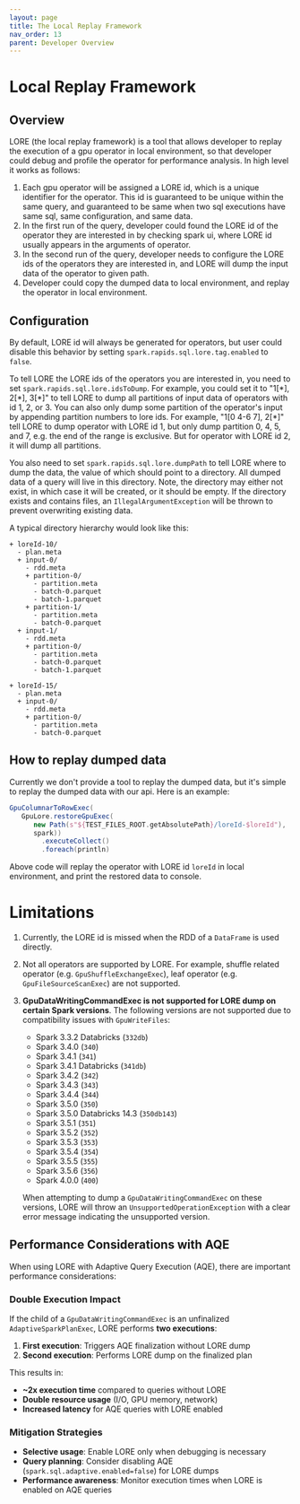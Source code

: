 ```yaml
---
layout: page
title: The Local Replay Framework
nav_order: 13
parent: Developer Overview
---
```


# Local Replay Framework

## Overview

LORE (the local replay framework) is a tool that allows developer to replay the execution of a 
gpu operator in local environment, so that developer could debug and profile the operator for 
performance analysis. In high level it works as follows:

1. Each gpu operator will be assigned a LORE id, which is a unique identifier for the operator. 
   This id is guaranteed to be unique within the same query, and guaranteed to be same when two 
   sql executions have same sql, same configuration, and same data. 
2. In the first run of the query, developer could found the LORE id of the operator they are 
   interested in by checking spark ui, where LORE id usually appears in the arguments of operator.
3. In the second run of the query, developer needs to configure the LORE ids of the operators they 
   are interested in, and LORE will dump the input data of the operator to given path.
4. Developer could copy the dumped data to local environment, and replay the operator in local 
   environment.

## Configuration

By default, LORE id will always be generated for operators, but user could disable this behavior 
by setting `spark.rapids.sql.lore.tag.enabled` to `false`. 

To tell LORE the LORE ids of the operators you are interested in, you need to set 
`spark.rapids.sql.lore.idsToDump`. For example, you could set it to "1[\*], 2[\*], 3[\*]" to tell 
LORE to dump all partitions of input data of operators with id 1, 2, or 3. You can also only dump 
some partition of the operator's input by appending partition numbers to lore ids. For example, 
"1[0 4-6 7], 2[\*]" tell LORE to dump operator with LORE id 1, but only dump partition 0, 4, 5, 
and 7, e.g. the end of the range is exclusive. But for operator with LORE id 2, it will dump all 
partitions. 

You also need to set `spark.rapids.sql.lore.dumpPath` to tell LORE where to dump the data, the 
value of which should point to a directory. All dumped data of a query will live in this 
directory. Note, the directory may either not exist, in which case it will be created, or it should be empty.
If the directory exists and contains files, an `IllegalArgumentException` will be thrown to prevent overwriting existing data.

A typical directory hierarchy would look like this:

```console
+ loreId-10/
  - plan.meta
  + input-0/
    - rdd.meta
    + partition-0/
      - partition.meta
      - batch-0.parquet
      - batch-1.parquet
    + partition-1/
      - partition.meta
      - batch-0.parquet
  + input-1/
    - rdd.meta
    + partition-0/
      - partition.meta
      - batch-0.parquet
      - batch-1.parquet
 
+ loreId-15/
  - plan.meta
  + input-0/
    - rdd.meta
    + partition-0/
      - partition.meta
      - batch-0.parquet
```

## How to replay dumped data

Currently we don't provide a tool to replay the dumped data, but it's simple to replay the 
dumped data with our api. Here is an example:

```scala
GpuColumnarToRowExec(
   GpuLore.restoreGpuExec(
      new Path(s"${TEST_FILES_ROOT.getAbsolutePath}/loreId-$loreId"), 
      spark))
        .executeCollect()
        .foreach(println)
```

Above code will replay the operator with LORE id `loreId` in local environment, and print the 
restored data to console.



# Limitations

1. Currently, the LORE id is missed when the RDD of a `DataFrame` is used directly.
2. Not all operators are supported by LORE. For example, shuffle related operator (e.g.
   `GpuShuffleExchangeExec`), leaf operator (e.g. `GpuFileSourceScanExec`) are not supported.
3. **GpuDataWritingCommandExec is not supported for LORE dump on certain Spark versions**.
   The following versions are not supported due to compatibility issues with `GpuWriteFiles`:
   - Spark 3.3.2 Databricks (`332db`)
   - Spark 3.4.0 (`340`)
   - Spark 3.4.1 (`341`)
   - Spark 3.4.1 Databricks (`341db`)
   - Spark 3.4.2 (`342`)
   - Spark 3.4.3 (`343`)
   - Spark 3.4.4 (`344`)
   - Spark 3.5.0 (`350`)
   - Spark 3.5.0 Databricks 14.3 (`350db143`)
   - Spark 3.5.1 (`351`)
   - Spark 3.5.2 (`352`)
   - Spark 3.5.3 (`353`)
   - Spark 3.5.4 (`354`)
   - Spark 3.5.5 (`355`)
   - Spark 3.5.6 (`356`)
   - Spark 4.0.0 (`400`)

   When attempting to dump a `GpuDataWritingCommandExec` on these versions, LORE will throw an
   `UnsupportedOperationException` with a clear error message indicating the unsupported version.

## Performance Considerations with AQE

When using LORE with Adaptive Query Execution (AQE), there are important performance considerations:

### Double Execution Impact

If the child of a `GpuDataWritingCommandExec` is an unfinalized `AdaptiveSparkPlanExec`, LORE performs **two executions**:

1. **First execution**: Triggers AQE finalization without LORE dump
2. **Second execution**: Performs LORE dump on the finalized plan

This results in:
- **~2x execution time** compared to queries without LORE
- **Double resource usage** (I/O, GPU memory, network)
- **Increased latency** for AQE queries with LORE enabled

### Mitigation Strategies

- **Selective usage**: Enable LORE only when debugging is necessary
- **Query planning**: Consider disabling AQE (`spark.sql.adaptive.enabled=false`) for LORE dumps
- **Performance awareness**: Monitor execution times when LORE is enabled on AQE queries
